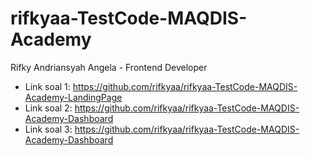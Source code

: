 # rifkyaa-TestCode-MAQDIS-Academy
Rifky Andriansyah Angela - Frontend Developer

- Link soal 1: https://github.com/rifkyaa/rifkyaa-TestCode-MAQDIS-Academy-LandingPage
- Link soal 2: https://github.com/rifkyaa/rifkyaa-TestCode-MAQDIS-Academy-Dashboard
- Link soal 3: https://github.com/rifkyaa/rifkyaa-TestCode-MAQDIS-Academy-Dashboard
